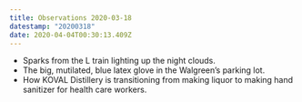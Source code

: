```yaml
---
title: Observations 2020-03-18
datestamp: "20200318"
date: 2020-04-04T00:30:13.409Z
---
```

- Sparks from the L train lighting up the night clouds.
- The big, mutilated, blue latex glove in the Walgreen’s parking lot.
- How KOVAL Distillery is transitioning from making liquor to making hand sanitizer for health care workers.
